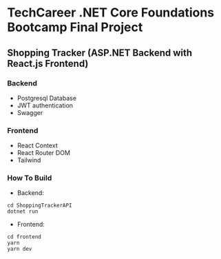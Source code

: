 # TechCareer .NET Core Foundations Bootcamp Final Project
## Shopping Tracker (ASP.NET Backend with React.js Frontend)


### Backend 
- Postgresql Database
- JWT authentication
- Swagger

### Frontend
- React Context
- React Router DOM
- Tailwind

### How To Build
- Backend:
```shell
cd ShoppingTrackerAPI
dotnet run
```

- Frontend:

```shell
cd frontend
yarn
yarn dev
```

